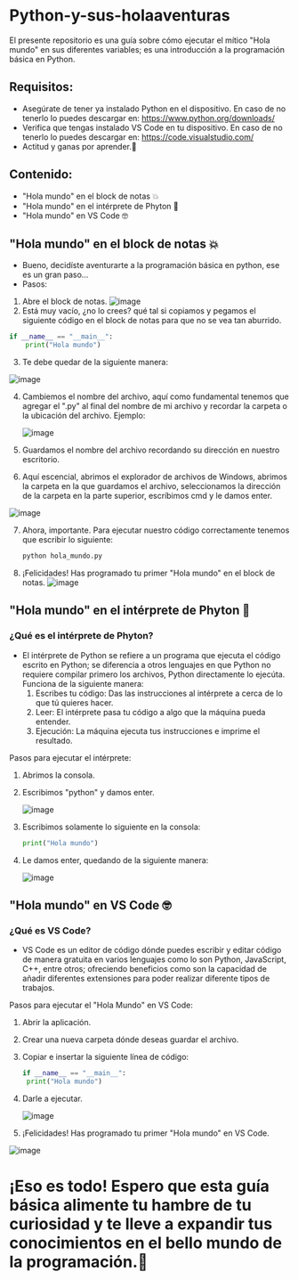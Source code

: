 # Python-y-sus-holaaventuras
El presente repositorio es una guía sobre cómo ejecutar el mítico "Hola mundo" en sus diferentes variables; es una introducción a la programación básica en Python.

## Requisitos:
- Asegúrate de tener ya instalado Python en el dispositivo. En caso de no tenerlo lo puedes descargar en: https://www.python.org/downloads/
- Verifica que tengas instalado VS Code en tu dispositivo. En caso de no tenerlo lo puedes descargar en: https://code.visualstudio.com/
- Actitud y ganas por aprender.🚀

## Contenido:
- "Hola mundo" en el block de notas 💥
- "Hola mundo" en el intérprete de Phyton 🤯
- "Hola mundo" en VS Code 🤓

## "Hola mundo" en el block de notas 💥
- Bueno, decidíste aventurarte a la programación básica en python, ese es un gran paso...
- Pasos:
1. Abre el block de notas.
   ![image](https://github.com/user-attachments/assets/8b52dc32-91d9-4ed8-a1c3-ecdd838b8398)
2. Está muy vacío, ¿no lo crees? qué tal si copiamos y pegamos el siguiente código  en el block de notas para que no se vea tan aburrido.

```python
if __name__ == "__main__":
    print("Hola mundo")
```
3. Te debe quedar de la siguiente manera:
 
  ![image](https://github.com/user-attachments/assets/0db1b2a1-44bb-42c0-9d45-d46668cceadc)
  
4. Cambiemos el nombre del archivo, aquí como fundamental tenemos que agregar el ".py" al final del nombre de mi archivo y recordar la carpeta o la ubicación del archivo. Ejemplo:

   ![image](https://github.com/user-attachments/assets/434c2f2c-d7e5-4ec3-a71e-ddd0b23d3b45)
   
5. Guardamos el nombre del archivo recordando su dirección en nuestro escritorio.
   
6. Aquí escencial, abrimos el explorador de archivos de Windows, abrimos la carpeta en la que guardamos el archivo, seleccionamos la dirección de la carpeta en la parte superior, escríbimos cmd y le damos enter.
   
![image](https://github.com/user-attachments/assets/91b04af7-1bbb-4c65-8b99-c96681e8a1cf)

7. Ahora, importante. Para ejecutar nuestro código correctamente tenemos que escribir lo siguiente:
   ```python
   python hola_mundo.py
   
8. ¡Felicidades! Has programado tu primer "Hola mundo" en el block de notas.
![image](https://github.com/user-attachments/assets/1bb2366b-955a-4791-88a5-e36f2fc29873)

## "Hola mundo" en el intérprete de Phyton 🤯

### ¿Qué es el intérprete de Phyton?
- El intérprete de Python se refiere a un programa que ejecuta el código escrito en Python; se diferencia a otros lenguajes en que Python no requiere compilar primero los archivos, Python directamente lo ejecúta. Funciona de la siguiente manera:
  1. Escribes tu código: Das las instrucciones al intérprete a cerca de lo que tú quieres hacer.
  2. Leer: El intérprete pasa tu código a algo que la máquina pueda entender.
  3. Ejecución: La máquina ejecuta tus instrucciones e imprime el resultado.
   
Pasos para ejecutar el intérprete:
  1. Abrimos la consola.
  2. Escribimos "python" y damos enter.
     
     ![image](https://github.com/user-attachments/assets/db4c879f-2daa-4949-abe9-b0a846f8a7c8)
     
  3. Escribimos solamente lo siguiente en la consola:
     ```python
     print("Hola mundo")
   4. Le damos enter, quedando de la siguiente manera:
      
      ![image](https://github.com/user-attachments/assets/257a6a31-4c69-4b41-a867-aaf68b22ab25)
      
## "Hola mundo" en VS Code 🤓

### ¿Qué es VS Code?
- VS Code es un editor de código dónde puedes escribir y editar código de manera gratuita en varios lenguajes como lo son Python, JavaScript, C++, entre otros; ofreciendo beneficios como son la capacidad de añadir diferentes extensiones para poder realizar diferente tipos de trabajos.

Pasos para ejecutar el "Hola Mundo" en VS Code:
1. Abrir la aplicación.
2. Crear una nueva carpeta dónde deseas guardar el archivo.
3. Copiar e insertar la siguiente línea de código:
   ```python
   if __name__ == "__main__":
    print("Hola mundo")
4. Darle a ejecutar.
   
   ![image](https://github.com/user-attachments/assets/6b0a1b94-5eaa-4d26-9167-272bcc73f9cb)

5.  ¡Felicidades! Has programado tu primer "Hola mundo" en VS Code.

   ![image](https://github.com/user-attachments/assets/1b77c033-fcce-49b5-aebd-797d60472234)

# ¡Eso es todo! Espero que esta guía básica alimente tu hambre de tu curiosidad y te lleve a expandir tus conocimientos en el bello mundo de la programación.🌹
